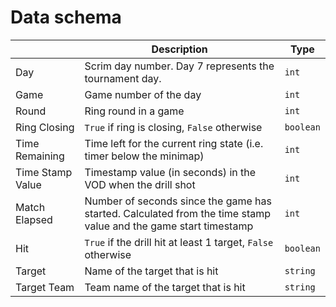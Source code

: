 # Data schema
|                  | Description                                                                                                     | Type      |
|------------------|-----------------------------------------------------------------------------------------------------------------|-----------|
| Day              | Scrim day number. Day 7 represents the tournament day.                                                          | `int`     |
| Game             | Game number of the day                                                                                          | `int`     |
| Round            | Ring round in a game                                                                                            | `int`     |
| Ring Closing     | `True` if ring is closing, `False` otherwise                                                                    | `boolean` |
| Time Remaining   | Time left for the current ring state (i.e. timer below the minimap)                                             | `int`     |
| Time Stamp Value | Timestamp value (in seconds) in the VOD when the drill shot                                                     | `int`     |
| Match Elapsed    | Number of seconds since the game has started. Calculated from the time stamp value and the game start timestamp | `int`     |
| Hit              | `True` if the drill hit at least 1 target, `False` otherwise                                                    | `boolean` |
| Target           | Name of the target that is hit                                                                                  | `string`  |
| Target Team      | Team name of the target that is hit                                                                             | `string`  |